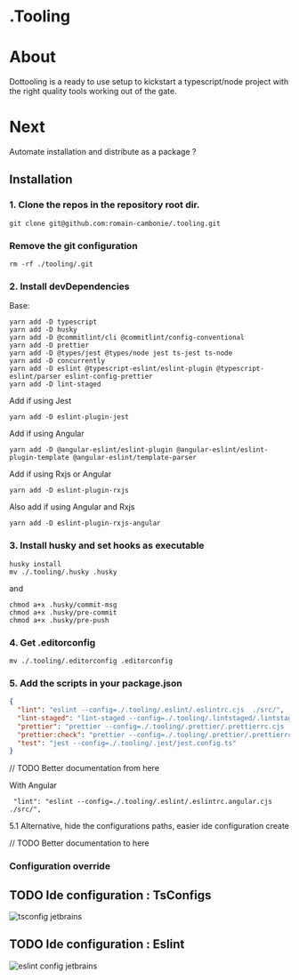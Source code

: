 # .Tooling

# About 

Dottooling is a ready to use setup to kickstart a typescript/node project with the right quality tools working out of the gate.

# Next 
Automate installation and distribute as a package ?

## Installation

### 1. Clone the repos in the repository root dir.

```shell
git clone git@github.com:romain-cambonie/.tooling.git
```

### Remove the git configuration
```shell
rm -rf ./tooling/.git
```

### 2. Install devDependencies

Base:
```shell
yarn add -D typescript
yarn add -D husky 
yarn add -D @commitlint/cli @commitlint/config-conventional
yarn add -D prettier
yarn add -D @types/jest @types/node jest ts-jest ts-node
yarn add -D concurrently
yarn add -D eslint @typescript-eslint/eslint-plugin @typescript-eslint/parser eslint-config-prettier 
yarn add -D lint-staged 
```

Add if using Jest
```
yarn add -D eslint-plugin-jest
```

Add if using Angular
```
yarn add -D @angular-eslint/eslint-plugin @angular-eslint/eslint-plugin-template @angular-eslint/template-parser
```

Add if using Rxjs or Angular
```
yarn add -D eslint-plugin-rxjs
```

Also add if using Angular and Rxjs 
```
yarn add -D eslint-plugin-rxjs-angular
```


### 3. Install husky and set hooks as executable

```shell
husky install
mv ./.tooling/.husky .husky
```
and
```shell
chmod a+x .husky/commit-msg
chmod a+x .husky/pre-commit
chmod a+x .husky/pre-push 
```

### 4. Get .editorconfig 

```shell
mv ./.tooling/.editorconfig .editorconfig
```

### 5. Add the scripts in your package.json
```json
{
  "lint": "eslint --config=./.tooling/.eslint/.eslintrc.cjs  ./src/",
  "lint-staged": "lint-staged --config=./.tooling/.lintstaged/.lintstagedrc",
  "prettier": "prettier --config=./.tooling/.prettier/.prettierrc.cjs  --write  ./src/",
  "prettier:check": "prettier --config=./.tooling/.prettier/.prettierrc.cjs --check ./src/",
  "test": "jest --config=./.tooling/.jest/jest.config.ts"
}
```

// TODO Better documentation from here

With Angular
```
 "lint": "eslint --config=./.tooling/.eslint/.eslintrc.angular.cjs  ./src/",
```

5.1 Alternative, hide the configurations paths, easier ide configuration
create 

// TODO Better documentation to here



### Configuration override

## TODO Ide configuration : TsConfigs
![tsconfig jetbrains](tsconfig_jetbrains.png)

## TODO Ide configuration : Eslint
![eslint config jetbrains](eslint_config_jetbrains.png)
